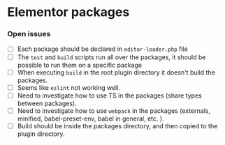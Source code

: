 # Elementor packages

### Open issues
- [ ] Each package should be declared in `editor-loader.php` file
- [ ] The `test` and `build` scripts run all over the packages, it should be possible to run them on a specific package
- [ ] When executing `build` in the root plugin directory it doesn't build the packages.
- [ ] Seems like `eslint` not working well.
- [ ] Need to investigate how to use TS in the packages (share types between packages).
- [ ] Need to investigate how to use `webpack` in the packages (externals, minified, babel-preset-env, babel in general, etc. ).
- [ ] Build should be inside the packages directory, and then copied to the plugin directory.
